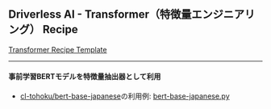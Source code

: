 ## Driverless AI - Transformer（特徴量エンジニアリング） Recipe

[Transformer Recipe Template](https://github.com/h2oai/driverlessai-recipes/blob/master/transformers/transformer_template.py)

****

#### 事前学習BERTモデルを特徴量抽出器として利用
- [cl-tohoku/bert-base-japanese](https://huggingface.co/cl-tohoku/bert-base-japanese)の利用例: [bert-base-japanese.py](./bert-base-japanese.py)
